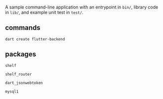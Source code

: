 A sample command-line application with an entrypoint in `bin/`, library code
in `lib/`, and example unit test in `test/`.

## commands

    dart create flutter-backend

## packages

    shelf

    shelf_router

    dart_jsonwebtoken

    mysql1
